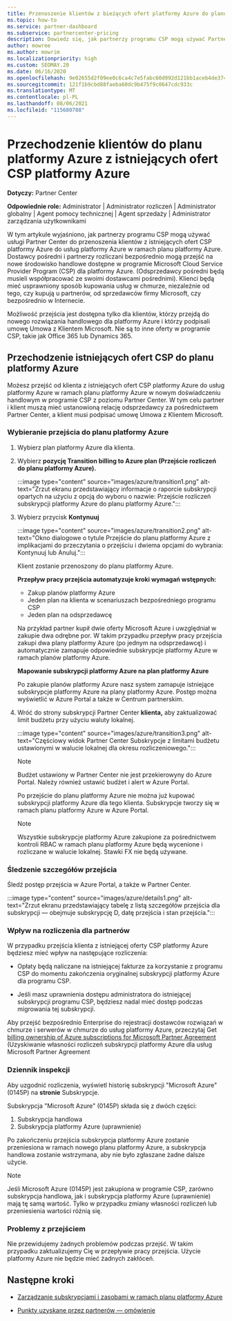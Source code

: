 ```yaml
---
title: Przenoszenie klientów z bieżących ofert platformy Azure do planu platformy Azure
ms.topic: how-to
ms.service: partner-dashboard
ms.subservice: partnercenter-pricing
description: Dowiedz się, jak partnerzy programu CSP mogą używać Partner Center do przenoszenia klientów z istniejących ofert CSP platformy Azure do usług platformy Azure w ramach planu platformy Azure.
author: mowree
ms.author: mowrim
ms.localizationpriority: high
ms.custom: SEOMAY.20
ms.date: 06/16/2020
ms.openlocfilehash: 9e02655d2f09ee0c6ca4c7e5fabc60d992d121bb1aceb4de3741af9010752d68
ms.sourcegitcommit: 121f1b9cbd88faeba60dc9b475f9c0647cdc933c
ms.translationtype: MT
ms.contentlocale: pl-PL
ms.lasthandoff: 08/06/2021
ms.locfileid: "115680788"
---
```

# <a name="transition-customers-to-azure-plan-from-existing-csp-azure-offers"></a>Przechodzenie klientów do planu platformy Azure z istniejących ofert CSP platformy Azure

**Dotyczy:** Partner Center 

**Odpowiednie role:** Administrator | Administrator rozliczeń | Administrator globalny | Agent pomocy technicznej | Agent sprzedaży | Administrator zarządzania użytkownikami

W tym artykule wyjaśniono, jak partnerzy programu CSP mogą używać usługi Partner Center do przenoszenia klientów z istniejących ofert CSP platformy Azure do usług platformy Azure w ramach planu platformy Azure. Dostawcy pośredni i partnerzy rozliczani bezpośrednio mogą przejść na nowe środowisko handlowe dostępne w programie Microsoft Cloud Service Provider Program (CSP) dla platformy Azure. (Odsprzedawcy pośredni będą musieli współpracować ze swoimi dostawcami pośrednimi). Klienci będą mieć usprawniony sposób kupowania usług w chmurze, niezależnie od tego, czy kupują u partnerów, od sprzedawców firmy Microsoft, czy bezpośrednio w Internecie.

Możliwość przejścia jest dostępna tylko dla klientów, którzy przejdą do nowego rozwiązania handlowego dla platformy Azure i którzy podpisali umowę Umowa z Klientem Microsoft. Nie są to inne oferty w programie CSP, takie jak Office 365 lub Dynamics 365.

## <a name="transition-existing-csp-offers-to-an-azure-plan"></a>Przechodzenie istniejących ofert CSP do planu platformy Azure

Możesz przejść od klienta z istniejących ofert CSP platformy Azure do usług platformy Azure w ramach planu platformy Azure w nowym doświadczeniu handlowym w programie CSP z poziomu Partner Center. W tym celu partner i klient muszą mieć ustanowioną relację odsprzedawcy za pośrednictwem Partner Center, a klient musi podpisać umowę Umowa z Klientem Microsoft.

### <a name="select-transition-to-azure-plan"></a>Wybieranie przejścia do planu platformy Azure

1. Wybierz plan platformy Azure dla klienta.

2. Wybierz **pozycję Transition billing to Azure plan (Przejście rozliczeń do planu platformy Azure).**

   :::image type="content" source="images/azure/transition1.png" alt-text="Zrzut ekranu przedstawiający informacje o raporcie subskrypcji opartych na użyciu z opcją do wyboru o nazwie: Przejście rozliczeń subskrypcji platformy Azure do planu platformy Azure.":::

3. Wybierz przycisk **Kontynuuj**

   :::image type="content" source="images/azure/transition2.png" alt-text="Okno dialogowe o tytule Przejście do planu platformy Azure z implikacjami do przeczytania o przejściu i dwiema opcjami do wybrania: Kontynuuj lub Anuluj.":::

   Klient zostanie przenoszony do planu platformy Azure.

   **Przepływ pracy przejścia automatyzuje kroki wymagań wstępnych:**

   - Zakup planów platformy Azure
   - Jeden plan na klienta w scenariuszach bezpośredniego programu CSP  
   - Jeden plan na odsprzedawcę  

   Na przykład partner kupił dwie oferty Microsoft Azure i uwzględniał w zakupie dwa odrębne por. W takim przypadku przepływ pracy przejścia zakupi dwa plany platformy Azure (po jednym na odsprzedawcę) i automatycznie zamapuje odpowiednie subskrypcje platformy Azure w ramach planów platformy Azure.  

   **Mapowanie subskrypcji platformy Azure na plan platformy Azure**

   Po zakupie planów platformy Azure nasz system zamapuje istniejące subskrypcje platformy Azure na plany platformy Azure. Postęp można wyświetlić w Azure Portal a także w Centrum partnerskim.

4. Wróć do strony subskrypcji Partner Center **klienta,** aby zaktualizować limit budżetu przy użyciu waluty lokalnej.

   :::image type="content" source="images/azure/transition3.png" alt-text="Częściowy widok Partner Center Subskrypcje z limitami budżetu ustawionymi w walucie lokalnej dla okresu rozliczeniowego.":::

   >[!NOTE]
   >Budżet ustawiony w Partner Center nie jest przekierowyny do Azure Portal. Należy również ustawić budżet i alert w Azure Portal.

   Po przejście do planu platformy Azure nie można już kupować subskrypcji platformy Azure dla tego klienta. Subskrypcje tworzy się w ramach planu platformy Azure w Azure Portal.

   >[!NOTE]
   > Wszystkie subskrypcje platformy Azure zakupione za pośrednictwem kontroli RBAC w ramach planu platformy Azure będą wycenione i rozliczane w walucie lokalnej. Stawki FX nie będą używane.

### <a name="track-your-transition-details"></a>Śledzenie szczegółów przejścia

Śledź postęp przejścia w Azure Portal, a także w Partner Center.

:::image type="content" source="images/azure/details1.png" alt-text="Zrzut ekranu przedstawiający tabelę z listą szczegółów przejścia dla subskrypcji — obejmuje subskrypcję D, datę przejścia i stan przejścia.":::

### <a name="billing-impact-to-partners"></a>Wpływ na rozliczenia dla partnerów

W przypadku przejścia klienta z istniejącej oferty CSP platformy Azure będziesz mieć wpływ na następujące rozliczenia:

- Opłaty będą naliczane na istniejącej fakturze za korzystanie z programu CSP do momentu zakończenia oryginalnej subskrypcji platformy Azure dla programu CSP.

- Jeśli masz uprawnienia dostępu administratora do istniejącej subskrypcji programu CSP, będziesz nadal mieć dostęp podczas migrowania tej subskrypcji.

Aby przejść bezpośrednio Enterprise do rejestracji dostawców rozwiązań w chmurze i serwerów w chmurze do usług platformy Azure, przeczytaj Get [billing ownership of Azure subscriptions for Microsoft Partner Agreement](/azure/billing/mpa-request-ownership) (Uzyskiwanie własności rozliczeń subskrypcji platformy Azure dla usług Microsoft Partner Agreement

### <a name="audit-log"></a>Dziennik inspekcji

Aby uzgodnić rozliczenia, wyświetl historię subskrypcji "Microsoft Azure" (0145P) na **stronie** Subskrypcje.

Subskrypcja "Microsoft Azure" (0145P) składa się z dwóch części:

1. Subskrypcja handlowa
2. Subskrypcja platformy Azure (uprawnienie)

Po zakończeniu przejścia subskrypcja platformy Azure zostanie przeniesiona w ramach nowego planu platformy Azure, a subskrypcja handlowa zostanie wstrzymana, aby nie było zgłaszane żadne dalsze użycie.  

>[!NOTE]
>Jeśli Microsoft Azure (0145P) jest zakupiona w programie CSP, zarówno subskrypcja handlowa, jak i subskrypcja platformy Azure (uprawnienie) mają tę samą wartość. Tylko w przypadku zmiany własności rozliczeń lub przeniesienia wartości różnią się.

### <a name="transition-issues"></a>Problemy z przejściem

Nie przewidujemy żadnych problemów podczas przejść. W takim przypadku zaktualizujemy Cię w przepływie pracy przejścia. Użycie platformy Azure nie będzie mieć żadnych zakłóceń.  

## <a name="next-steps"></a>Następne kroki

- [Zarządzanie subskrypcjami i zasobami w ramach planu platformy Azure](azure-plan-manage.md)

- [Punkty uzyskane przez partnerów — omówienie](partner-earned-credit.md)
